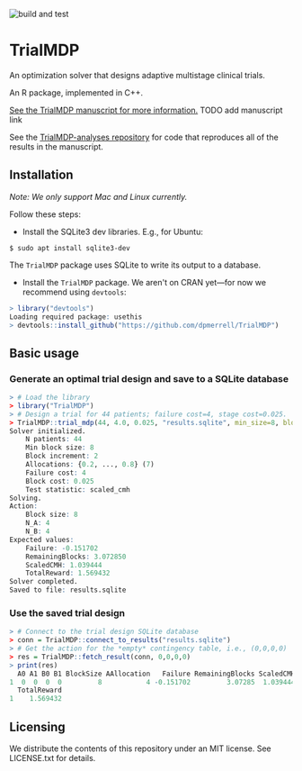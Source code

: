 <!-- badges -->
<!-- GitHub actions -->
![build and test](https://github.com/dpmerrell/blockRARopt/workflows/build_and_test/badge.svg)


# TrialMDP 

An optimization solver that designs adaptive multistage clinical trials.

An R package, implemented in C++.

[See the TrialMDP manuscript for more information.](https://docs.google.com/presentation/d/15oAJu6PEweWosXLDnaXX5xcuBJHCEPyHMZB1zDjJXd0/edit?usp=sharing)
TODO add manuscript link

See the [TrialMDP-analyses repository](https://github.com/dpmerrell/TrialMDP-analyses) for code that reproduces all of the results in the manuscript.

## Installation
_Note: We only support Mac and Linux currently._

Follow these steps:

* Install the SQLite3 dev libraries. E.g., for Ubuntu:
```
$ sudo apt install sqlite3-dev
```
The `TrialMDP` package uses SQLite to write its output to a database.

* Install the `TrialMDP` package. We aren't on CRAN yet&mdash;for now we recommend using `devtools`:
```R
> library("devtools")
Loading required package: usethis
> devtools::install_github("https://github.com/dpmerrell/TrialMDP")
```

## Basic usage

### Generate an optimal trial design and save to a SQLite database
```R
> # Load the library
> library("TrialMDP")
> # Design a trial for 44 patients; failure cost=4, stage cost=0.025.
> TrialMDP::trial_mdp(44, 4.0, 0.025, "results.sqlite", min_size=8, block_incr=2)
Solver initialized.
	N patients: 44
	Min block size: 8
	Block increment: 2
	Allocations: {0.2, ..., 0.8} (7)
	Failure cost: 4
	Block cost: 0.025
	Test statistic: scaled_cmh
Solving.
Action:
	Block size: 8
	N_A: 4
	N_B: 4
Expected values:
	Failure: -0.151702
	RemainingBlocks: 3.072850
	ScaledCMH: 1.039444
	TotalReward: 1.569432
Solver completed.
Saved to file: results.sqlite
```

### Use the saved trial design
```R
> # Connect to the trial design SQLite database
> conn = TrialMDP::connect_to_results("results.sqlite")
> # Get the action for the *empty* contingency table, i.e., (0,0,0,0)
> res = TrialMDP::fetch_result(conn, 0,0,0,0)
> print(res)
  A0 A1 B0 B1 BlockSize AAllocation   Failure RemainingBlocks ScaledCMH
1  0  0  0  0         8           4 -0.151702         3.07285  1.039444
  TotalReward
1    1.569432
```


## Licensing

We distribute the contents of this repository under an MIT license. See LICENSE.txt for details.
